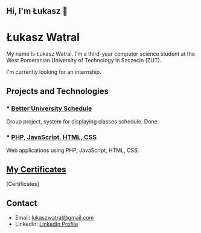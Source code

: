 ## Hi, I'm Łukasz 👋

# Łukasz Watral

My name is Łukasz Watral. I'm a third-year computer science student at the West Pomeranian University of Technology in Szczecin (ZUT).

I'm currently looking for an internship.

## Projects and Technologies

### * [Better University Schedule](https://github.com/lukaszwatral/projekt-calete)
Group project, system for displaying classes schedule. Done.

### * [PHP, JavaScript, HTML, CSS](https://github.com/lukaszwatral/Semester5/tree/main/WebApplications1)
Web applications using PHP, JavaScript, HTML, CSS.

## [My Certificates](https://github.com/lukaszwatral/certificates)

[Certificates]

## Contact

- Email: lukaszwatral@gmail.com
- LinkedIn: [LinkedIn Profile](https://www.linkedin.com/in/łukasz-watral-24bb05351/)

